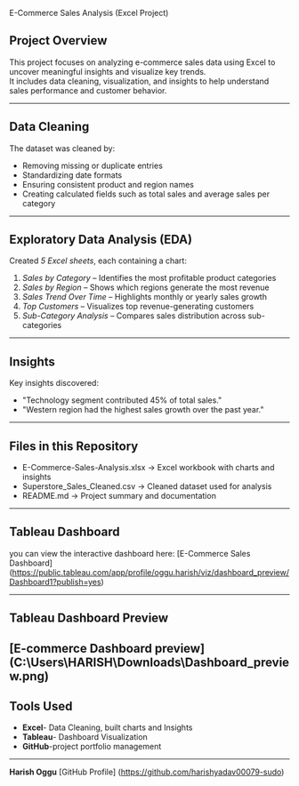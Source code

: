  E-Commerce Sales Analysis (Excel Project)

## Project Overview
This project focuses on analyzing e-commerce sales data using Excel to uncover meaningful insights and visualize key trends.  
It includes data cleaning, visualization, and insights to help understand sales performance and customer behavior.

---

##  Data Cleaning
The dataset was cleaned by:
- Removing missing or duplicate entries  
- Standardizing date formats  
- Ensuring consistent product and region names  
- Creating calculated fields such as total sales and average sales per category  

---

## Exploratory Data Analysis (EDA)
Created *5 Excel sheets*, each containing a chart:
1. *Sales by Category* – Identifies the most profitable product categories  
2. *Sales by Region* – Shows which regions generate the most revenue  
3. *Sales Trend Over Time* – Highlights monthly or yearly sales growth  
4. *Top Customers* – Visualizes top revenue-generating customers  
5. *Sub-Category Analysis* – Compares sales distribution across sub-categories  

---

## Insights
Key insights discovered:
- "Technology segment contributed 45% of total sales."
- "Western region had the highest sales growth over the past year."

---

## Files in this Repository
- E-Commerce-Sales-Analysis.xlsx → Excel workbook with charts and insights  
- Superstore_Sales_Cleaned.csv → Cleaned dataset used for analysis  
- README.md → Project summary and documentation  

---

## Tableau Dashboard
you can view the interactive dashboard here:
[E-Commerce Sales Dashboard] (https://public.tableau.com/app/profile/oggu.harish/viz/dashboard_preview/Dashboard1?publish=yes)

---

## Tableau Dashboard Preview
[E-commerce Dashboard preview] (C:\Users\HARISH\Downloads\Dashboard_preview.png)
---

## Tools Used
- **Excel**- Data Cleaning, built charts and Insights
- **Tableau**- Dashboard Visualization
- **GitHub**-project portfolio management

---

**Harish Oggu**
[GitHub Profile] (https://github.com/harishyadav00079-sudo)





